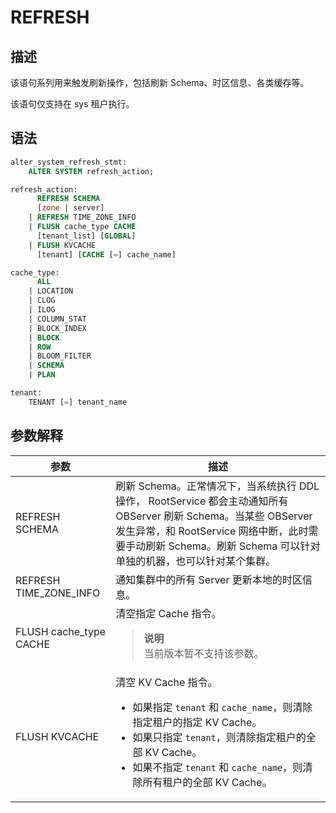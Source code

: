# REFRESH

## 描述

该语句系列用来触发刷新操作，包括刷新 Schema、时区信息、各类缓存等。

该语句仅支持在 sys 租户执行。

## 语法

```sql
alter_system_refresh_stmt:
    ALTER SYSTEM refresh_action;

refresh_action:
      REFRESH SCHEMA
      [zone | server]
    | REFRESH TIME_ZONE_INFO
    | FLUSH cache_type CACHE
      [tenant_list] [GLOBAL]
    | FLUSH KVCACHE
      [tenant] [CACHE [=] cache_name]

cache_type:
      ALL
    | LOCATION
    | CLOG
    | ILOG
    | COLUMN_STAT
    | BLOCK_INDEX
    | BLOCK
    | ROW
    | BLOOM_FILTER
    | SCHEMA
    | PLAN

tenant:
    TENANT [=] tenant_name
```

## 参数解释

|         **参数**         |  **描述**   |
|------------------------|-----------------------------------------------------------------------------------------------------------------------------------------------------------------------------------------------------------------------------------------------------------------------------------------------------------|
| REFRESH SCHEMA         | 刷新 Schema。正常情况下，当系统执行 DDL 操作， RootService 都会主动通知所有 OBServer 刷新 Schema。当某些 OBServer 发生异常，和 RootService 网络中断，此时需要手动刷新 Schema。刷新 Schema 可以针对单独的机器，也可以针对某个集群。 |
| REFRESH TIME_ZONE_INFO | 通知集群中的所有 Server 更新本地的时区信息。  |
| FLUSH cache_type CACHE | 清空指定 Cache 指令。 <blockquote>**说明** </br> 当前版本暂不支持该参数。</blockquote>  |
| FLUSH KVCACHE | 清空 KV Cache 指令。 <ul><li>如果指定 `tenant` 和 `cache_name`，则清除指定租户的指定 KV Cache。</li><li> 如果只指定 `tenant`，则清除指定租户的全部 KV Cache。  </li><li> 如果不指定 `tenant` 和 `cache_name`，则清除所有租户的全部 KV Cache。 </li></ul>   |
